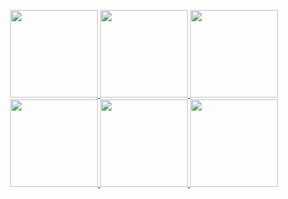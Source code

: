 <p align="center">
  
  <a href = 'https://discordapp.com/users/589900887212949522'>
  <img width="140" src="https://cdn.discordapp.com/attachments/993060883670511646/993062366780596224/discord.png">
    
  <a href = 'mailto:lxRbckl@protonmail.com'>
  <img width="140" src="https://cdn.discordapp.com/attachments/993060883670511646/993062439232999464/protonmail.png">

  <a href = 'https://github.com/lxRbckl'>
  <img width="140" src="https://cdn.discordapp.com/attachments/993060883670511646/993062387429167184/github.png">

  <a href = 'http://lxrbckl.com'>
  <img width="140" src="https://cdn.discordapp.com/attachments/993060883670511646/993062333444280430/blog.png">
    
  <a href = 'https://www.linkedin.com/in/alexander-arbuckle-857146243/'>
  <img width="140" src="https://cdn.discordapp.com/attachments/993060883670511646/993062457503404113/linkedin.png">
    
  <a href = 'https://open.spotify.com/user/bop1bgw7rlj4m9sacbnmonjnl?si=2a0ee506b0464315'>
  <img width="140" src="https://cdn.discordapp.com/attachments/993060883670511646/993062411944874085/spotify.png">
  
</p>
